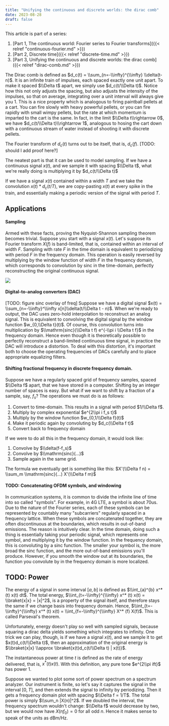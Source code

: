 ```yaml
---
title: "Unifying the continuous and discrete worlds: the dirac comb"
date: 2023-08-28
draft: false
---
```


This article is part of a series:
1. [Part 1, The continuous world: Fourier series to Fourier transforms]({{< relref "continuous-fourier.md" >}})
2. [Part 2, Discrete time]({{< relref "discrete-time.md" >}})
3. [Part 3, Unifying the continuous and discrete worlds: the dirac comb]({{< relref "dirac-comb.md" >}})

The Dirac comb is defined as $d_c(t) = \\sum_{n=-\\infty}^{\\infty} \\delta(t-n)$. It is an infinite train of impulses, each spaced exactly one unit apart. To make it spaced $\\Delta t$ apart, we simply use $d_c(t/\\Delta t)$. Notice how this not only adjusts the spacing, but also adjusts the intensity of the impulses, so that on average, integrating over a unit interval will always give you 1. This is a nice property which is analogous to firing paintball pellets at a cart. You can fire slowly with heavy powerful pellets, or you can fire rapidly with small wimpy pellets, but the rate at which momentum is imparted to the cart is the same. In fact, in the limit $\\Delta t\\rightarrow 0$, we have $d_c(t/\\Delta t)\\rightarrow 1$, analogous to hosing the cart down with a continuous stream of water instead of shooting it with discrete pellets.

The Fourier transform of $d_c(t)$ turns out to be itself, that is, $d_c(f)$. [TODO: should I add proof here?]

The neatest part is that it can be used to model sampling. If we have a continuous signal $x(t)$, and we sample it with spacing $\\Delta t$, what we're really doing is multiplying it by $d_c(t/\\Delta t)$

If we have a signal $x(t)$ contained within a width $T$ and we take the convolution $x(t)*d_c(t/T)$, we are copy-pasting $x(t)$ at every spike in the train, and essentially making a periodic version of the signal with period $T$.

## Applications

#### Sampling

Armed with these facts, proving the Nyquist-Shannon sampling theorem becomes trivial. Suppose you start with a signal $x(t)$. Let's suppose its Fourier transform $X(f)$ is band-limited, that is, contained within an interval of width $F$. Sampling with rate $F$ in the time domain is equivalent to periodizing with period $F$ in the frequency domain. This operation is easily reversed by multiplying by the window function of width $F$ in the frequency domain, which corresponds to convolution by sinc in the time-domain, perfectly reconstructing the original continuous signal.

![](/assets/dirac-comb-sampling.svg)

#### Digital-to-analog converters (DAC)
[TODO: figure sinc overlay of freq]
Suppose we have a digital signal $x(t) = \\sum_{n=-\\infty}^\\infty x[n]\\delta(t/\\Delta t - n)$. When we're ready to output, the DAC uses zero-hold interpolation to reconstruct an analog signal. This is equivalent to convolving the digital signal by the window function $w_{0,\\Delta t}(t)$. Of course, this convolution turns into multiplication by $\\mathrm{sinc}(\\Delta t f) e^{-\\pi i \\Delta t f}$ in the frequency domain. Hence even though it is theoretically possible to perfectly reconstruct a band-limited continuous time signal, in practice the DAC will introduce a distortion. To deal with this distortion, it's important both to choose the operating frequencies of DACs carefully and to place appropriate equalizing filters.


#### Shifting fractional frequency in discrete frequency domain.

Suppose we have a regularly spaced grid of frequency samples, spaced $\\Delta f$ apart, that we have stored in a computer. Shifting by an integer number of spaces is easy. But what if we want to shift by a fraction of a sample, say, $f_s$? The operations we must do is as follows:
1. Convert to time-domain. This results in a signal with period $1/\\Delta f$.
2. Multiply by complex exponential $e^{2\\pi i f_s t}$
3. Multiply by the window function $w_{0,1/\\Delta f}(t)$
4. Make it periodic again by convoluting by $d_c(\\Delta f t)$
5. Convert back to frequency domain

If we were to do all this in the frequency domain, it would look like:
1. Convolve by $\\delta(f-f_s)$
2. Convolve by $\\mathrm{sinc}(...)$
3. Sample again in the same grid.

The formula we eventually get is something like this:
$X'(\\Delta f n) = \\sum_m \\mathrm{sinc}(...) X'(\\Delta f m)$




#### TODO: Concatenating OFDM symbols, and windowing
In communication systems, it is common to divide the infinite line of time into so called "symbols". For example, in 4G LTE, a symbol is about 70us. Due to the nature of the Fourier series, each of these symbols can be represented by countably many "subcarriers" regularly spaced in a frequency lattice. When these symbols are concatenated together, they are often discontinuous at the boundaries, which results in out-of-band emissions. The reason is intuitively clear. In the time domain, doing such a thing is essentially taking your periodic signal, which represents one symbol, and multiplying it by the window function. In the frequency domain, this is convoluting by a sinc function. The smaller your symbol is, the more broad the sinc function, and the more out-of-band emissions you'll produce. However, if you smooth the window out at its boundaries, the function you convolute by in the frequency domain is more localized.


## TODO: Power

The energy of a signal in some interval $[a,b]$ is defined as $\\int_{a}^{b} x^* (t) x(t) dt$. The total energy, $\\int_{t=-\\infty}^{\\infty} x^* (t) x(t) = \\braket{x|x} = |x|^2$, is a property of the signal itself, and therefore stays the same if we change basis into frequency domain. Hence, $\\int_{t=-\\infty}^{\\infty} x^* (t) x(t) = \\int_{f=-\\infty}^{\\infty} X^* (f) X(f)$. This is called Parseval's theorem.

Unfortunately, energy doesn't play so well with sampled signals, because squaring a dirac delta yields something which integrates to infinity. One trick we can play, though, is if we have a signal $x(t)$, and we sample it to get $x(t)d_c(t/\\Delta t)$, then an approximation of the original energy is $\\braket{x|x} \\approx \\braket{x(t)d_c(t/\\Delta t) | x(t)}$.

The instantaneous power at time $t$ is defined as the rate of energy delivered, that is, $x^* (t) x(t)$. With this definition, any pure tone $e^{2\\pi ift}$ has power 1.

Suppose we wanted to plot some sort of power spectrum on a spectrum analyzer. Our instrument is finite, so let's say it captures the signal in the interval $[0,T]$, and then extends the signal to infinity by periodizing. Then it gets a frequency domain plot with spacing $\\Delta f = 1/T$. The total power is simply $\\sum_n |X(n)|^2$. If we doubled the interval, the frequency spectrum wouldn't change: $\\Delta f$ would decrease by two, but we would now have $X(nf_0)=0$ for all odd $n$. Hence it makes sense to speak of the units as dBm/Hz.
